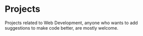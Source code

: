 # Projects
Projects related to Web Development, anyone who wants to add suggestions to make code better, are mostly welcome.
